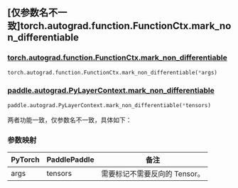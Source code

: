## [仅参数名不一致]torch.autograd.function.FunctionCtx.mark_non_differentiable

### [torch.autograd.function.FunctionCtx.mark_non_differentiable](https://pytorch.org/docs/stable/generated/torch.autograd.function.FunctionCtx.mark_non_differentiable.html#torch.autograd.function.FunctionCtx.mark_non_differentiable)

```python
torch.autograd.function.FunctionCtx.mark_non_differentiable(*args)
```

### [paddle.autograd.PyLayerContext.mark_non_differentiable](https://www.paddlepaddle.org.cn/documentation/docs/zh/develop/api/paddle/autograd/PyLayerContext_cn.html#mark-non-differentiable-self-tensors)

```python
paddle.autograd.PyLayerContext.mark_non_differentiable(*tensors)
```

两者功能一致，仅参数名不一致，具体如下：

### 参数映射

| PyTorch | PaddlePaddle | 备注                          |
| ------- | ------------ | ----------------------------- |
| args    | tensors      | 需要标记不需要反向的 Tensor。 |
